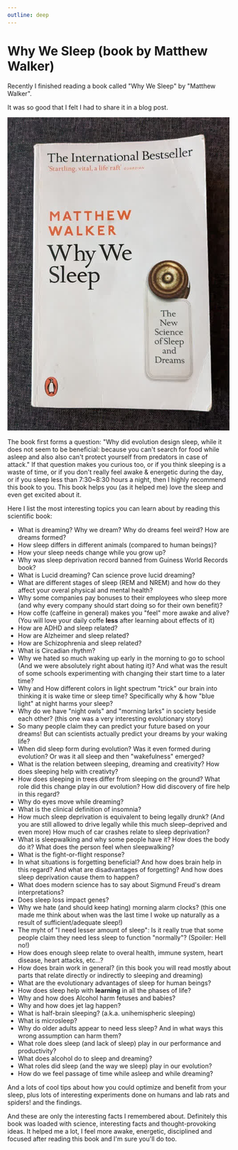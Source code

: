 ```yaml
---
outline: deep
---
```


# Why We Sleep (book by Matthew Walker)

Recently I finished reading a book called "Why We Sleep" by "Matthew Walker".

It was so good that I felt I had to share it in a blog post.

![Why We Sleep by Matthew Walker](./why-we-sleep-cover.jpg)

The book first forms a question: "Why did evolution design sleep, while it does not seem to be beneficial: because you can't search for food while asleep and also also can't protect yourself from predators in case of attack." If that question makes you curious too, or if you think sleeping is a waste of time, or if you don't really feel awake & energetic during the day, or if you sleep less than 7:30~8:30 hours a night, then I highly recommend this book to you. This book helps you (as it helped me) love the sleep and even get excited about it.

Here I list the most interesting topics you can learn about by reading this scientific book:

- What is dreaming? Why we dream? Why do dreams feel weird? How are dreams formed?
- How sleep differs in different animals (compared to human beings)?
- How your sleep needs change while you grow up?
- Why was sleep deprivation record banned from Guiness World Records book?
- What is Lucid dreaming? Can science prove lucid dreaming?
- What are different stages of sleep (REM and NREM) and how do they affect your overal physical and mental health?
- Why some companies pay bonuses to their employees who sleep more (and why every company should start doing so for their own benefit)?
- How coffe (caffeine in general) makes you "feel" more awake and alive? (You will love your daily coffe **less** after learning about effects of it)
- How are ADHD and sleep related?
- How are Alzheimer and sleep related?
- How are Schizophrenia and sleep related?
- What is Circadian rhythm?
- Why we hated so much waking up early in the morning to go to school (And we were absolutely right about hating it)? And what was the result of some schools experimenting with changing their start time to a later time?
- Why and How different colors in light spectrum "trick" our brain into thinking it is wake time or sleep time? Specifically why & how "blue light" at night harms your sleep?
- Why do we have "night owls" and "morning larks" in society beside each other? (this one was a very interesting evolutionary story)
- So many people claim they can predict your future based on your dreams! But can scientists actually predict your dreams by your waking life?
- When did sleep form during evolution? Was it even formed during evolution? Or was it all sleep and then "wakefulness" emerged?
- What is the relation between sleeping, dreaming and creativity? How does sleeping help with creativty?
- How does sleeping in trees differ from sleeping on the ground? What role did this change play in our evolution? How did discovery of fire help in this regard?
- Why do eyes move while dreaming?
- What is the clinical definition of insomnia?
- How much sleep deprivation is equivalent to being legally drunk? (And you are still allowed to drive legally while this much sleep-deprived and even more) How much of car crashes relate to sleep deprivation?
- What is sleepwalking and why some people have it? How does the body do it? What does the person feel when sleepwalking?
- What is the fight-or-flight response?
- In what situations is forgetting beneficial? And how does brain help in this regard? And what are disadvantages of forgetting? And how does sleep deprivation cause them to happen?
- What does modern science has to say about Sigmund Freud's dream interpretations?
- Does sleep loss impact genes?
- Why we hate (and should keep hating) morning alarm clocks? (this one made me think about when was the last time I woke up naturally as a result of sufficient/adequate sleep!)
- The myht of "I need lesser amount of sleep": Is it really true that some people claim they need less sleep to function "normally"? (Spoiler: Hell no!)
- How does enough sleep relate to overal health, immune system, heart disease, heart attacks, etc...?
- How does brain work in general? (in this book you will read mostly about parts that relate directly or indirectly to sleeping and dreaming)
- What are the evolutionary advantages of sleep for human beings?
- How does sleep help with **learning** in all the phases of life?
- Why and how does Alcohol harm fetuses and babies?
- Why and how does jet lag happen?
- What is half-brain sleeping? (a.k.a. unihemispheric sleeping)
- What is microsleep?
- Why do older adults appear to need less sleep? And in what ways this wrong assumption can harm them?
- What role does sleep (and lack of sleep) play in our performance and productivity?
- What does alcohol do to sleep and dreaming?
- What roles did sleep (and the way we sleep) play in our evolution?
- How do we feel passage of time while asleep and while dreaming?

And a lots of cool tips about how you could optimize and benefit from your sleep, plus lots of interesting experiments done on humans and lab rats and spiders! and the findings.

And these are only the interesting facts I remembered about. Definitely this book was loaded with science, interesting facts and thought-provoking ideas. It helped me a lot, I feel more awake, energetic, disciplined and focused after reading this book and I'm sure you'll do too.
